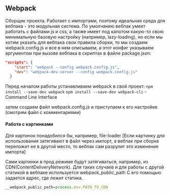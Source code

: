 ## Webpack

Сборщик проекта. Работает с импортами, поэтому идеальная среда для вебпака - это модульная система.
По умолчанию вебпак умеет работать с файлами js и css, а также имеет под капотом какую-то свою минимальную базовую настройку
(например, lazy-loading), 
но если мы хотим указать для вебпака свои правила сборки, то мы создаем webpack.config.js и все в нем описываем, 
а этот конфиг указываем аргументом  при  вызове вебпака в скриптах в файле package.json:
```json
"scripts": {
    "start": "webpack --config webpack.config.js",
    "dev": "webpack-dev-server --config webpack.config.js"
  }
  ```
  Перед началом работы устанавливаем webpack в свой проект:
  `npm install --save-dev webpack`
  `npm install --save-dev webpack-cli` - Command Line Interface
  
  затем создаем файл webpack.config.js и приступаем к его настройке (смотрим файл с  комментариями)
  #### Работа с картинками
  Для картинок понадобился бы, например, file-loader
  [Если картинку для использования затягивают в файл через импорт, а вебпак при сборке переложит ее в другой место, 
  то вебпак сам разрулит это изменение импорта]
  
  Сами картинки в прод режиме будут затягиваться, например, из CDN(ContentDeliveryNetwork). 
  Для таких случаев и для работы с другой статикой в вебпаке используется webpack_public_path
  С его помощью задается адрес, где лежит статика.
  ```js
  __webpack_public_path=process.env.PATH_TO_CDN
  ```